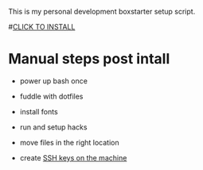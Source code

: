 This is my personal development boxstarter setup script. 


#[CLICK TO INSTALL](http://boxstarter.org/package/nr/url?https://raw.githubusercontent.com/Mpdreamz/my-boxstarter/master/boxstarter.txt)


# Manual steps post intall

- power up bash once
- fuddle with dotfiles 
- install fonts
- run and setup hacks
- move files in the right location


- create [SSH keys on the machine](https://help.github.com/articles/generating-ssh-keys/#platform-windows)
